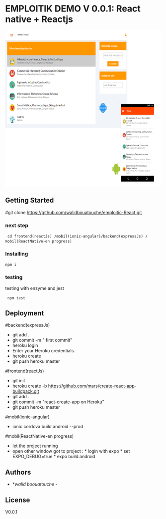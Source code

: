 


 #  EMPLOITIK DEMO V 0.0.1: React native + Reactjs

<img src='plan.png' width='700px' height='500px'>


## Getting Started

#git clone https://github.com/walidbouatouche/emploitic-React.git

###  next step 


```
 cd frontend(reactJs) /mobil(ionic-angular)/backend(expressJs) / mobil(ReactNative-en progress)
```
 

### Installing


```
npm i 
```

###  testing

testing with enzyme and jest

```
 npm test 
```

## Deployment

#backend(expressJs)

* git add .
* git commit -m " first commit"
* heroku login
* Enter your Heroku credentials.
* heroku create
* git push heroku master



#frontend(reactJs)
* git init
* heroku create -b https://github.com/mars/create-react-app-buildpack.git
* git add .
* git commit -m "react-create-app on Heroku"
* git push heroku master



#mobil(ionic-angular)
* ionic cordova build android --prod




#mobil(ReactNative-en progress)

  * let the project running 
  * open other window   got to project  :
                                       * login with expo
                                       * set EXPO_DEBUG=true
                                       * expo build:android 


 

## Authors

* **walid boouatouche* - 
## License

 V0.0.1
 

 